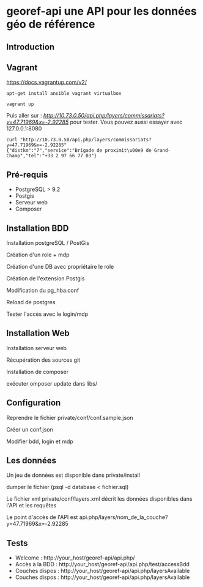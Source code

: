 # georef-api une API pour les données géo de référence

## Introduction

## Vagrant

https://docs.vagrantup.com/v2/

```
apt-get install ansible vagrant virtualbox
```

```
vagrant up
```

Puis aller sur : *http://10.73.0.50/api.php/layers/commissariats?y=47.71969&x=-2.92285* pour tester. 
Vous pouvez aussi essayer avec 127.0.0.1:8080

```
curl "http://10.73.0.50/api.php/layers/commissariats?y=47.71969&x=-2.92285"
{"distkm":"7","service":"Brigade de proximit\u00e9 de Grand-Champ","tel":"+33 2 97 66 77 03"}
```

## Pré-requis

*   PostgreSQL > 9.2
*   Postgis
*   Serveur web
*   Composer

## Installation BDD

Installation postgreSQL / PostGis

Création d'un role + mdp

Création d'une DB avec propriétaire le role

Création de l'extension Postgis

Modification du pg_hba.conf

Reload de postgres

Tester l'accès avec le login/mdp

## Installation Web

Installation serveur web

Récupération des sources git

Installation de composer

exécuter omposer update dans libs/

## Configuration

Reprendre le fichier private/conf/conf.sample.json

Créer un conf.json

Modifier bdd, login et mdp

## Les données

Un jeu de données est disponible dans private/install

dumper le fichier (psql -d database < fichier.sql)

Le fichier xml private/conf/layers.xml décrit les données disponibles dans l'API et les requêtes

Le point d'accès de l'API est api.php/layers/nom_de_la_couche?y=47.71969&x=-2.92285

## Tests

*   Welcome : http://your_host/georef-api/api.php/
*   Accès à la BDD : http://your_host/georef-api/api.php/test/accessBdd
*   Couches dispos : http://your_host/georef-api/api.php/layersAvailable
*   Couches dispos : http://your_host/georef-api/api.php/layersAvailable